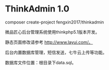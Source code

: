 ThinkAdmin 1.0
===============

composer create-project fengxin2017/thinkadmin

微品匠心后台管理系统使用thinkphp5.1版本开发。

静态页面修改请参考 http://www.layui.com/。

后台内置数据库管理，短信发送，七牛云上传等功能。

数据库文件位置：根目录下data.sql。

